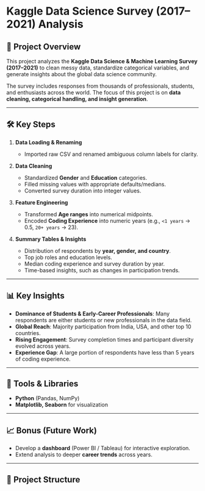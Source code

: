 # Kaggle Data Science Survey (2017–2021) Analysis  

## 📌 Project Overview  
This project analyzes the **Kaggle Data Science & Machine Learning Survey (2017–2021)** to clean messy data, standardize categorical variables, and generate insights about the global data science community.  

The survey includes responses from thousands of professionals, students, and enthusiasts across the world. The focus of this project is on **data cleaning, categorical handling, and insight generation**.  

---

## 🛠️ Key Steps  
1. **Data Loading & Renaming**  
   - Imported raw CSV and renamed ambiguous column labels for clarity.  

2. **Data Cleaning**  
   - Standardized **Gender** and **Education** categories.  
   - Filled missing values with appropriate defaults/medians.  
   - Converted survey duration into integer values.  

3. **Feature Engineering**  
   - Transformed **Age ranges** into numerical midpoints.  
   - Encoded **Coding Experience** into numeric years (e.g., `<1 years` → 0.5, `20+ years` → 23).  

4. **Summary Tables & Insights**  
   - Distribution of respondents by **year, gender, and country**.  
   - Top job roles and education levels.  
   - Median coding experience and survey duration by year.  
   - Time-based insights, such as changes in participation trends.  

---

## 📊 Key Insights  
- **Dominance of Students & Early-Career Professionals**: Many respondents are either students or new professionals in the data field.  
- **Global Reach**: Majority participation from India, USA, and other top 10 countries.  
- **Rising Engagement**: Survey completion times and participant diversity evolved across years.  
- **Experience Gap**: A large portion of respondents have less than 5 years of coding experience.  

---

## 🚀 Tools & Libraries  
- **Python** (Pandas, NumPy)  
- **Matplotlib, Seaborn** for visualization  

---

## 📈 Bonus (Future Work)  
- Develop a **dashboard** (Power BI / Tableau) for interactive exploration.  
- Extend analysis to deeper **career trends** across years.  

---

## 📂 Project Structure  
